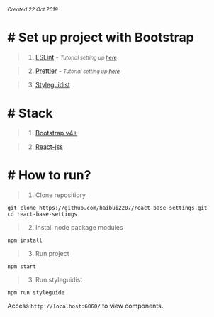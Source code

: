 *<small>Created 22 Oct 2019</small>*

# # Set up project with Bootstrap
  
> 1. [ESLint](https://eslint.org/) - *<small>Tutorial setting up [here](https://github.com/haibui2207/react-eslint-airbnb)</small>*

> 2. [Prettier](https://prettier.io/) - *<small>Tutorial setting up [here](https://github.com/haibui2207/react-eslint-airbnb)</small>*

> 3. [Styleguidist](https://react-styleguidist.js.org/docs/getting-started.html)

# # Stack

> 1. [Bootstrap v4+](https://getbootstrap.com/)

> 2. [React-jss](https://github.com/cssinjs/react-jss)

# # How to run?

> 1. Clone repositiory
	
	git clone https://github.com/haibui2207/react-base-settings.git
	cd react-base-settings
> 2.  Install node package modules
	
	npm install
> 3.  Run project
	
	npm start
> 3.  Run styleguidist
	
	npm run styleguide
Access  `http://localhost:6060/` to view components.